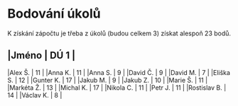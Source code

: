 # Bodování úkolů

K získání zápočtu je třeba z úkolů (budou celkem 3) získat alespoň 23 bodů.


|Jméno		| DÚ 1	|
-------------------------
|Alex Š.	| 11	|
|Anna K.	| 11	|
|Anna S.	| 9	|
|David Č.	| 9	|
|David M.	| 7	|
|Eliška S.	| 12	|
|Gunter K.	| 17	|
|Jakub M.	| 9	|
|Jakub Z.	| 10	|
|Marie Š.	| 11	|
|Markéta Ž.	| 13	|
|Michal K.	| 17	|
|Nikola C.	| 11	|
|Petr J.	| 11	|
|Rostislav B.	| 14	|
|Václav K.	| 8	|

